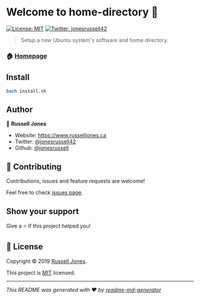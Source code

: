 # Welcome to home-directory 👋
[![License: MIT](https://img.shields.io/badge/License-MIT-yellow.svg)](https://opensource.org/licenses/MIT)
[![Twitter: jonesrussell42](https://img.shields.io/twitter/follow/jonesrussell42.svg?style=social)](https://twitter.com/jonesrussell42)

> Setup a new Ubuntu system's software and home directory.

### 🏠 [Homepage](https://github.com/jonesrussell/home-directory)

## Install

```sh
bash install.sh
```

## Author

👤 **Russell Jones**

* Website: https://www.russelljones.ca
* Twitter: [@jonesrussell42](https://twitter.com/jonesrussell42)
* Github: [@jonesrussell](https://github.com/jonesrussell)

## 🤝 Contributing

Contributions, issues and feature requests are welcome!

Feel free to check [issues page](https://github.com/jonesrussell/home-directory/issues).

## Show your support

Give a ⭐️ if this project helped you!


## 📝 License

Copyright © 2019 [Russell Jones](https://github.com/jonesrussell).

This project is [MIT](https://opensource.org/licenses/MIT) licensed.

***
_This README was generated with ❤️ by [readme-md-generator](https://github.com/kefranabg/readme-md-generator)_